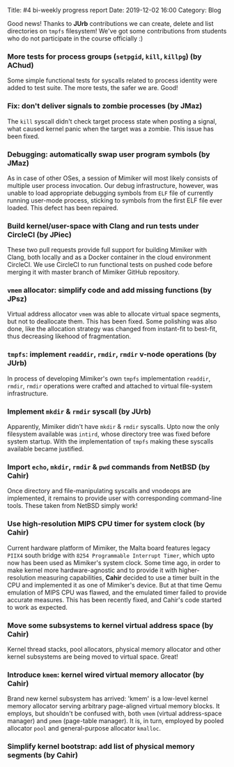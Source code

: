 Title: #4 bi-weekly progress report
Date: 2019-12-02 16:00
Category: Blog

Good news! Thanks to **JUrb** contributions we can create, delete and list
directories on `tmpfs` filesystem! We've got some contributions from students
who do not participate in the course officially :)

### More tests for process groups (`setpgid`, `kill`, `killpg`) (by **AChud**)

Some simple functional tests for syscalls related to process identity were
added to test suite. The more tests, the safer we are. Good!

### Fix: don't deliver signals to zombie processes (by **JMaz**)

The `kill` syscall didn't check target process state when posting a signal,
what caused kernel panic when the target was a zombie. This issue has been
fixed.
 
### Debugging: automatically swap user program symbols (by **JMaz**)

As in case of other OSes, a session of Mimiker will most likely consists of
multiple user process invocation.  Our debug infrastructure, however, was
unable to load appropriate debugging symbols from `ELF` file of currently
running user-mode process, sticking to symbols from the first ELF file ever
loaded. This defect has been repaired.

### Build kernel/user-space with Clang and run tests under CircleCI (by **JPiec**)

These two pull requests provide full support for building Mimiker with Clang,
both locally and as a Docker container in the cloud environment CircleCI. We
use CircleCI to run functional tests on pushed code before merging it with
master branch of Mimiker GitHub repository.

### `vmem` allocator: simplify code and add missing functions (by **JPsz**)

Virtual address allocator `vmem` was able to allocate virtual space segments,
but not to deallocate them. This has been fixed. Some polishing was also done,
like the allocation strategy was changed from instant-fit to best-fit, thus
decreasing likehood of fragmentation.

### `tmpfs`: implement `readdir`, `rmdir`, `rmdir` v-node operations (by **JUrb**)

In process of developing Mimiker's own `tmpfs` implementation `readdir`,
`rmdir`, `rmdir` operations were crafted and attached to virtual file-system
infrastructure.

### Implement `mkdir` & `rmdir` syscall (by **JUrb**)

Apparently, Mimiker didn't have `mkdir` & `rmdir` syscalls. Upto now the only
filesystem available was `intird`, whose directory tree was fixed before
system startup. With the implementation of `tmpfs` making these syscalls
available became justified.

### Import `echo`, `mkdir`, `rmdir` & `pwd` commands from NetBSD (by **Cahir**)

Once directory and file-manipulating syscalls and vnodeops are implemented, it
remains to provide user with corresponding command-line tools. These taken
from NetBSD simply work!

### Use high-resolution MIPS CPU timer for system clock (by **Cahir**)

Current hardware platform of Mimiker, the Malta board features legacy `PIIX4`
south bridge with `8254 Programmable Interrupt Timer`, which upto now has been
used as Mimiker's system clock. Some time ago, in order to make kernel more
hardware-agnostic and to provide it with higher-resolution measuring
capabilities, **Cahir** decided to use a timer built in the CPU and implemented
it as one of Mimiker's device. But at that time Qemu emulation of MIPS CPU was
flawed, and the emulated timer failed to provide accurate measures. This has
been recently fixed, and Cahir's code started to work as expected.

### Move some subsystems to kernel virtual address space (by **Cahir**)

Kernel thread stacks, pool allocators, physical memory allocator and other
kernel subsystems are being moved to virtual space. Great!

### Introduce `kmem`: kernel wired virtual memory allocator (by **Cahir**)

Brand new kernel subsystem has arrived: 'kmem' is a low-level kernel memory
allocator serving arbitrary page-aligned virtual memory blocks. It employs,
but shouldn't be confused with, both `vmem` (virtual address-space manager)
and `pmem` (page-table manager). It is, in turn, employed by pooled allocator
`pool` and general-purpose allocator `kmalloc`.

### Simplify kernel bootstrap: add list of physical memory segments (by **Cahir**)
